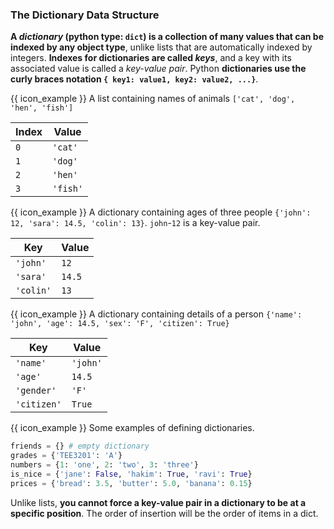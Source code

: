 ### The Dictionary Data Structure

**A _dictionary_ (python type: `dict`) is a collection of many values that can be indexed by any object type**, unlike lists that are automatically indexed by integers. **Indexes for dictionaries are called _keys_**, and a key with its associated value is called a _key-value pair_. Python **dictionaries use the curly braces notation `{ key1: value1, key2: value2, ...}`**.

<box>

{{ icon_example }} A list containing names of animals `['cat', 'dog', 'hen', 'fish']`

Index | Value
----- | -----
`0` | `'cat'`
`1` | `'dog'`
`2` | `'hen'`
`3` | `'fish'`

{{ icon_example }} A dictionary containing ages of three people `{'john': 12, 'sara': 14.5, 'colin': 13}`. `john`-`12` is a key-value pair.

Key | Value
----- | -----
`'john'` | `12`
`'sara'` | `14.5`
`'colin'` | `13`

{{ icon_example }} A dictionary containing details of a person `{'name': 'john', 'age': 14.5, 'sex': 'F', 'citizen': True}`

Key | Value
----- | -----
`'name'` | `'john'`
`'age'` | `14.5`
`'gender'` | `'F'`
`'citizen'` | `True`

</box>

<box>

{{ icon_example }} Some examples of defining dictionaries.


```python
friends = {} # empty dictionary
grades = {'TEE3201': 'A'}
numbers = {1: 'one', 2: 'two', 3: 'three'}
is_nice = {'jane': False, 'hakim': True, 'ravi': True}
prices = {'bread': 3.5, 'butter': 5.0, 'banana': 0.15}
```

</box>

Unlike lists, **you cannot force a key-value pair in a dictionary to be at a specific position**. The order of insertion will be the order of items in a dict.

<include src="exercisePanel.md" boilerplate var-title="Get Subject Info" var-file="e-getSubjectInfo.md" />